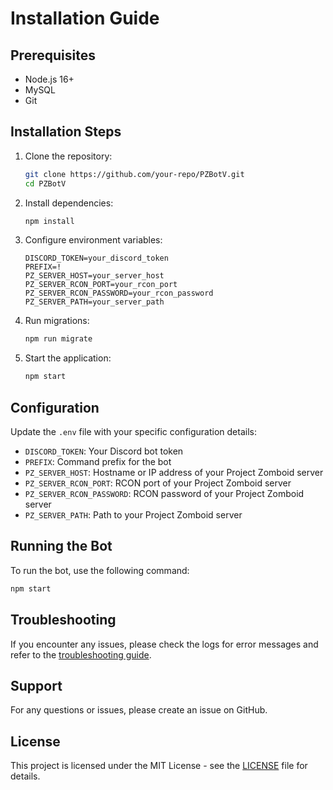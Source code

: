 # Installation Guide

## Prerequisites
- Node.js 16+
- MySQL
- Git

## Installation Steps
1. Clone the repository:
    ```bash
    git clone https://github.com/your-repo/PZBotV.git
    cd PZBotV
    ```
2. Install dependencies:
    ```bash
    npm install
    ```
3. Configure environment variables:
    ```env
    DISCORD_TOKEN=your_discord_token
    PREFIX=!
    PZ_SERVER_HOST=your_server_host
    PZ_SERVER_RCON_PORT=your_rcon_port
    PZ_SERVER_RCON_PASSWORD=your_rcon_password
    PZ_SERVER_PATH=your_server_path
    ```
4. Run migrations:
    ```bash
    npm run migrate
    ```
5. Start the application:
    ```bash
    npm start
    ```

## Configuration
Update the `.env` file with your specific configuration details:
- `DISCORD_TOKEN`: Your Discord bot token
- `PREFIX`: Command prefix for the bot
- `PZ_SERVER_HOST`: Hostname or IP address of your Project Zomboid server
- `PZ_SERVER_RCON_PORT`: RCON port of your Project Zomboid server
- `PZ_SERVER_RCON_PASSWORD`: RCON password of your Project Zomboid server
- `PZ_SERVER_PATH`: Path to your Project Zomboid server

## Running the Bot
To run the bot, use the following command:
```bash
npm start
```

## Troubleshooting
If you encounter any issues, please check the logs for error messages and refer to the [troubleshooting guide](troubleshootingGuide.md).

## Support
For any questions or issues, please create an issue on GitHub.

## License
This project is licensed under the MIT License - see the [LICENSE](../LICENSE) file for details.
